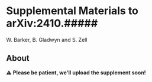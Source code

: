 # Supplemental Materials to arXiv:2410.#####

W. Barker, B. Gladwyn and S. Zell 

## About

:warning: **Please be patient, we'll upload the supplement soon!**
